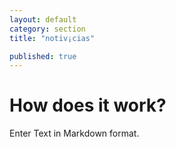 ```yaml
---
layout: default
category: section
title: "notiv¡cias"

published: true
---
```


# How does it work?

Enter Text in Markdown format.